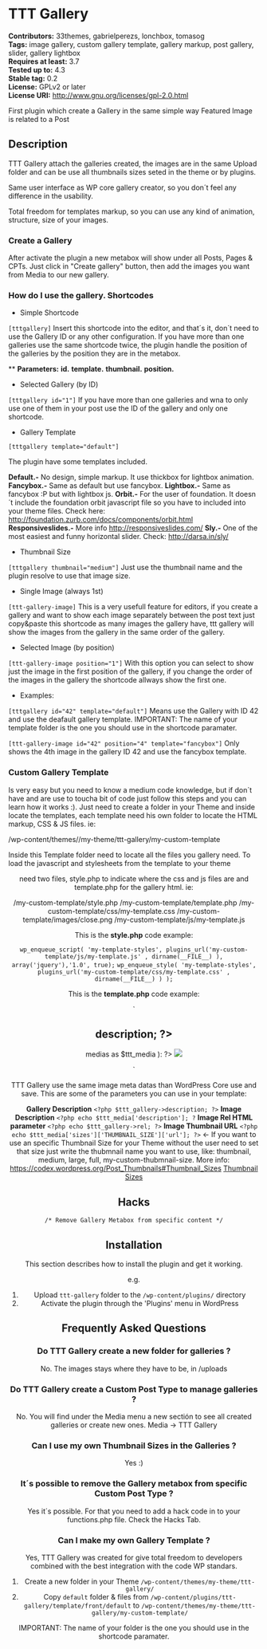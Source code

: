 # TTT Gallery #
**Contributors:** 33themes, gabrielperezs, lonchbox, tomasog  
**Tags:** image gallery, custom gallery template, gallery markup, post gallery, slider, gallery lightbox  
**Requires at least:** 3.7  
**Tested up to:** 4.3  
**Stable tag:** 0.2   
**License:** GPLv2 or later  
**License URI:** http://www.gnu.org/licenses/gpl-2.0.html  

First plugin which create a Gallery in the same simple way Featured Image is related to a Post

## Description ##

TTT Gallery attach the galleries created, the images are in the same Upload folder and can be use all thumbnails sizes seted in the theme or by plugins.

Same user interface as WP core gallery creator, so you don´t feel any difference in the usability.

Total freedom for templates markup, so you can use any kind of animation, structure, size of your images.

### Create a Gallery ###

After activate the plugin a new metabox will show under all Posts, Pages & CPTs. Just click in "Create gallery" button, then add the images you want from Media to our new gallery.

### How do I use the gallery. Shortcodes ###

* Simple Shortcode

`[tttgallery]` Insert this shortcode into the editor, and that´s it, don´t need to use the Gallery ID or any other configuration. If you have more than one galleries use the same shortcode twice, the plugin handle the position of the galleries by the position they are in the metabox.


** **Parameters:**
**id.**
**template.**
**thumbnail.**
**position.**

* Selected Gallery (by ID)

`[tttgallery id="1"]` If you have more than one galleries and wna to only use one of them in your post use the ID of the gallery and only one shortcode.


* Gallery Template

`[tttgallery template="default"]`

The plugin have some templates included.

**Default.-** No design, simple markup. It use thickbox for lightbox animation.
**Fancybox.-** Same as default but use fancybox.
**Lightbox.-** Same as fancybox :P but with lightbox js.
**Orbit.-** For the user of foundation. It doesn´t include the foundation orbit javascript file so you have to included into your theme files. Check here: http://foundation.zurb.com/docs/components/orbit.html
**Responsiveslides.-** More info http://responsiveslides.com/
**Sly.-** One of the most easiest and funny horizontal slider. Check: http://darsa.in/sly/


* Thumbnail Size

`[tttgallery thumbnail="medium"]` Just use the thumbnail name and the plugin resolve to use that image size.


* Single Image (always 1st)

`[ttt-gallery-image]` This is a very usefull feature for editors, if you create a gallery and want to show each image separately between the post text just copy&paste this shortcode as many images the gallery have, ttt gallery will show the images from the gallery in the same order of the gallery.


* Selected Image (by position)

`[ttt-gallery-image position="1"]` With this option you can select to show just the image in the first position of the gallery, if you change the order of the images in the gallery the shortcode allways show the first one.


* Examples:

`[tttgallery id="42" template="default"]` Means use the Gallery with ID 42 and use the deafault gallery template. IMPORTANT: The name of your template folder is the one you should use in the shortcode paramater.

`[ttt-gallery-image id="42" position="4" template="fancybox"]` Only shows the 4th image in the gallery ID 42 and use the fancybox template.


### Custom Gallery Template ###

Is very easy but you need to know a medium code knowledge, but if don´t have and are use to toucha bit of code just follow this steps and you can learn how it works :). Just need to create a folder in your Theme and inside locate the templates, each template need his own folder to locate the HTML markup, CSS & JS files. ie:

/wp-content/themes//my-theme/ttt-gallery/my-custom-template

Inside this Template folder need to locate all the files you gallery need. To load the javascript and stylesheets from the template to your theme <header> need two files, style.php to indicate where the css and js files are and template.php for the gallery html. ie:

/my-custom-template/style.php
/my-custom-template/template.php
/my-custom-template/css/my-template.css
/my-custom-template/images/close.png
/my-custom-template/js/my-template.js


This is the **style.php** code example:

`wp_enqueue_script( 'my-template-styles', plugins_url('my-custom-template/js/my-template.js' , dirname(__FILE__) ), array('jquery'),'1.0', true);`
`wp_enqueue_style( 'my-template-styles',  plugins_url('my-custom-template/css/my-template.css' , dirname(__FILE__) ) );`

This is the **template.php** code example:

`<div class="my-custom-template">
	<h2><?php $ttt_gallery->description; ?></h2>
	<?php foreach( $ttt_gallery->medias as $ttt_media ): ?>
	<a href="<?php echo $ttt_media['sizes']['full']['url']; ?>" title="<?php echo $ttt_media['description']; ?>" rel="<?php echo $ttt_gallery->rel; ?>">
		<img src="<?php echo $ttt_media['sizes']['thumbnail']['url']; ?>">
	</a>
	<?php endforeach; ?>
</div>`

TTT Gallery use the same image meta datas than WordPress Core use and save. This are some of the parameters you can use in your template:

**Gallery Description** `<?php $ttt_gallery->description; ?>`
**Image Description** `<?php echo $ttt_media['description']; ?`
**Image Rel HTML parameter** `<?php echo $ttt_gallery->rel; ?>`
**Image Thumbnail URL** `<?php echo $ttt_media['sizes']['THUMBNAIL_SIZE']['url']; ?>` <- If you want to use an specific Thumbnail Size for your Theme without the user need to set that size just write the thubmnail name you want to use, like: thumbnail, medium, large, full, my-custom-thubmnail-size. More info: https://codex.wordpress.org/Post_Thumbnails#Thumbnail_Sizes [Thumbnail Sizes](http://wordpress.org/ "Codex Wordpress.org")


## Hacks ##

`/* Remove Gallery Metabox from specific content */`


## Installation ##

This section describes how to install the plugin and get it working.

e.g.

1. Upload `ttt-gallery` folder to the `/wp-content/plugins/` directory
1. Activate the plugin through the 'Plugins' menu in WordPress


## Frequently Asked Questions ##

### Do TTT Gallery create a new folder for galleries ? ###

No. The images stays where they have to be, in /uploads

### Do TTT Gallery create a Custom Post Type to manage galleries ? ###

No. You will find under the Media menu a new sectión to see all created galleries or create new ones. Media -> TTT Gallery

### Can I use my own Thumbnail Sizes in the Galleries ? ###

Yes :)

### It´s possible to remove the Gallery metabox from specific Custom Post Type ? ###

Yes it´s possible. For that you need to add a hack code in to your functions.php file. Check the Hacks Tab.

### Can I make my own Gallery Template ? ###

Yes, TTT Gallery was created for give total freedom to developers combined with the best integration with the code WP standars.

1. Create a new folder in your Theme `/wp-content/themes/my-theme/ttt-gallery/`
1. Copy `default` folder & files from `/wp-content/plugins/ttt-gallery/template/front/default` to `/wp-content/themes/my-theme/ttt-gallery/my-custom-template/`

IMPORTANT: The name of your folder is the one you should use in the shortcode paramater.
